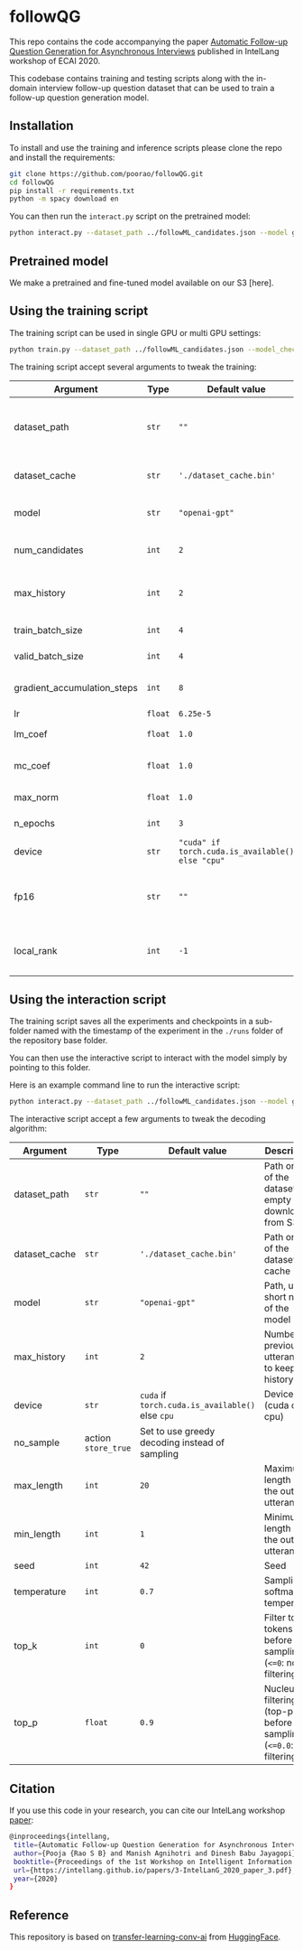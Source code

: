 # followQG

This repo contains the code accompanying the paper [Automatic Follow-up Question Generation for Asynchronous Interviews](https://intellang.github.io/papers/3-IntelLanG_2020_paper_3.pdf) published in IntelLang workshop of ECAI 2020.

This codebase contains training and testing scripts along with the in-domain interview follow-up question dataset that can be used to train a follow-up question generation model. 

## Installation

To install and use the training and inference scripts please clone the repo and install the requirements:

```bash
git clone https://github.com/poorao/followQG.git
cd followQG
pip install -r requirements.txt
python -m spacy download en
```

You can then run the `interact.py` script on the pretrained model:

```bash
python interact.py --dataset_path ../followML_candidates.json --model gpt2 --model_checkpoint runs/Jul03_10-47-53_ip-172-31-11-159 --top_k 10
```

## Pretrained model

We make a pretrained and fine-tuned model available on our S3 [here].

## Using the training script

The training script can be used in single GPU or multi GPU settings:

```bash
python train.py --dataset_path ../followML_candidates.json --model_checkpoint gpt2 --train_batch_size 2 --valid_batch_size 2  # Single GPU training
```

The training script accept several arguments to tweak the training:

Argument | Type | Default value | Description
---------|------|---------------|------------
dataset_path | `str` | `""` | Path or url of the dataset. If empty download from S3.
dataset_cache | `str` | `'./dataset_cache.bin'` | Path or url of the dataset cache
model | `str` | `"openai-gpt"` | Path, url or short name of the model
num_candidates | `int` | `2` | Number of candidates for training
max_history | `int` | `2` | Number of previous exchanges to keep in history
train_batch_size | `int` | `4` | Batch size for training
valid_batch_size | `int` | `4` | Batch size for validation
gradient_accumulation_steps | `int` | `8` | Accumulate gradients on several steps
lr | `float` | `6.25e-5` | Learning rate
lm_coef | `float` | `1.0` | LM loss coefficient
mc_coef | `float` | `1.0` | Multiple-choice loss coefficient
max_norm | `float` | `1.0` | Clipping gradient norm
n_epochs | `int` | `3` | Number of training epochs
device | `str` | `"cuda" if torch.cuda.is_available() else "cpu"` | Device (cuda or cpu)
fp16 | `str` | `""` | Set to O0, O1, O2 or O3 for fp16 training (see apex documentation)
local_rank | `int` | `-1` | Local rank for distributed training (-1: not distributed)

## Using the interaction script

The training script saves all the experiments and checkpoints in a sub-folder named with the timestamp of the experiment in the `./runs` folder of the repository base folder.

You can then use the interactive script to interact with the model simply by pointing to this folder.

Here is an example command line to run the interactive script:

```bash
python interact.py --dataset_path ../followML_candidates.json --model gpt2 --model_checkpoint runs/Jul03_10-47-53_ip-172-31-11-159 --top_k 10  # run the interactive script with a training checkpoint
```

The interactive script accept a few arguments to tweak the decoding algorithm:

Argument | Type | Default value | Description
---------|------|---------------|------------
dataset_path | `str` | `""` | Path or url of the dataset. If empty download from S3.
dataset_cache | `str` | `'./dataset_cache.bin'` | Path or url of the dataset cache
model | `str` | `"openai-gpt"` | Path, url or short name of the model
max_history | `int` | `2` | Number of previous utterances to keep in history
device | `str` | `cuda` if `torch.cuda.is_available()` else `cpu` | Device (cuda or cpu)
no_sample | action `store_true` | Set to use greedy decoding instead of sampling
max_length | `int` | `20` | Maximum length of the output utterances
min_length | `int` | `1` | Minimum length of the output utterances
seed | `int` | `42` | Seed
temperature | `int` | `0.7` | Sampling softmax temperature
top_k | `int` | `0` | Filter top-k tokens before sampling (`<=0`: no filtering)
top_p | `float` | `0.9` | Nucleus filtering (top-p) before sampling (`<=0.0`: no filtering)

## Citation

If you use this code in your research, you can cite our IntelLang workshop [paper](https://intellang.github.io/papers/3-IntelLanG_2020_paper_3.pdf):

```bash
@inproceedings{intellang,
 title={Automatic Follow-up Question Generation for Asynchronous Interviews},
 author={Pooja {Rao S B} and Manish Agnihotri and Dinesh Babu Jayagopi},
 booktitle={Proceedings of the 1st Workshop on Intelligent Information Processing and Natural Language Generation, ECAI},
 url={https://intellang.github.io/papers/3-IntelLanG_2020_paper_3.pdf},
 year={2020}
}
```

## Reference

This repository is based on [transfer-learning-conv-ai](https://github.com/huggingface/transfer-learning-conv-ai) from [HuggingFace](https://github.com/huggingface).
